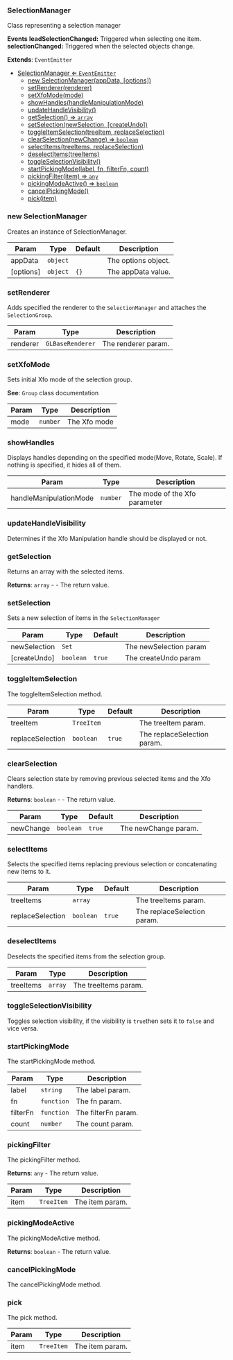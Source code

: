 <a name="SelectionManager"></a>

### SelectionManager 
Class representing a selection manager

**Events**
**leadSelectionChanged:** Triggered when selecting one item.
**selectionChanged:** Triggered when the selected objects change.


**Extends**: <code>EventEmitter</code>  

* [SelectionManager ⇐ <code>EventEmitter</code>](#SelectionManager)
    * [new SelectionManager(appData, [options])](#new-SelectionManager)
    * [setRenderer(renderer)](#setRenderer)
    * [setXfoMode(mode)](#setXfoMode)
    * [showHandles(handleManipulationMode)](#showHandles)
    * [updateHandleVisibility()](#updateHandleVisibility)
    * [getSelection() ⇒ <code>array</code>](#getSelection)
    * [setSelection(newSelection, [createUndo])](#setSelection)
    * [toggleItemSelection(treeItem, replaceSelection)](#toggleItemSelection)
    * [clearSelection(newChange) ⇒ <code>boolean</code>](#clearSelection)
    * [selectItems(treeItems, replaceSelection)](#selectItems)
    * [deselectItems(treeItems)](#deselectItems)
    * [toggleSelectionVisibility()](#toggleSelectionVisibility)
    * [startPickingMode(label, fn, filterFn, count)](#startPickingMode)
    * [pickingFilter(item) ⇒ <code>any</code>](#pickingFilter)
    * [pickingModeActive() ⇒ <code>boolean</code>](#pickingModeActive)
    * [cancelPickingMode()](#cancelPickingMode)
    * [pick(item)](#pick)

<a name="new_SelectionManager_new"></a>

### new SelectionManager
Creates an instance of SelectionManager.


| Param | Type | Default | Description |
| --- | --- | --- | --- |
| appData | <code>object</code> |  | The options object. |
| [options] | <code>object</code> | <code>{}</code> | The appData value. |

<a name="SelectionManager+setRenderer"></a>

### setRenderer
Adds specified the renderer to the `SelectionManager` and attaches the `SelectionGroup`.



| Param | Type | Description |
| --- | --- | --- |
| renderer | <code>GLBaseRenderer</code> | The renderer param. |

<a name="SelectionManager+setXfoMode"></a>

### setXfoMode
Sets initial Xfo mode of the selection group.


**See**: `Group` class documentation  

| Param | Type | Description |
| --- | --- | --- |
| mode | <code>number</code> | The Xfo mode |

<a name="SelectionManager+showHandles"></a>

### showHandles
Displays handles depending on the specified mode(Move, Rotate, Scale).
If nothing is specified, it hides all of them.



| Param | Type | Description |
| --- | --- | --- |
| handleManipulationMode | <code>number</code> | The mode of the Xfo parameter |

<a name="SelectionManager+updateHandleVisibility"></a>

### updateHandleVisibility
Determines if the Xfo Manipulation handle should be displayed or not.


<a name="SelectionManager+getSelection"></a>

### getSelection
Returns an array with the selected items.


**Returns**: <code>array</code> - - The return value.  
<a name="SelectionManager+setSelection"></a>

### setSelection
Sets a new selection of items in the `SelectionManager`



| Param | Type | Default | Description |
| --- | --- | --- | --- |
| newSelection | <code>Set</code> |  | The newSelection param |
| [createUndo] | <code>boolean</code> | <code>true</code> | The createUndo param |

<a name="SelectionManager+toggleItemSelection"></a>

### toggleItemSelection
The toggleItemSelection method.



| Param | Type | Default | Description |
| --- | --- | --- | --- |
| treeItem | <code>TreeItem</code> |  | The treeItem param. |
| replaceSelection | <code>boolean</code> | <code>true</code> | The replaceSelection param. |

<a name="SelectionManager+clearSelection"></a>

### clearSelection
Clears selection state by removing previous selected items and the Xfo handlers.


**Returns**: <code>boolean</code> - - The return value.  

| Param | Type | Default | Description |
| --- | --- | --- | --- |
| newChange | <code>boolean</code> | <code>true</code> | The newChange param. |

<a name="SelectionManager+selectItems"></a>

### selectItems
Selects the specified items replacing previous selection or concatenating new items to it.



| Param | Type | Default | Description |
| --- | --- | --- | --- |
| treeItems | <code>array</code> |  | The treeItems param. |
| replaceSelection | <code>boolean</code> | <code>true</code> | The replaceSelection param. |

<a name="SelectionManager+deselectItems"></a>

### deselectItems
Deselects the specified items from the selection group.



| Param | Type | Description |
| --- | --- | --- |
| treeItems | <code>array</code> | The treeItems param. |

<a name="SelectionManager+toggleSelectionVisibility"></a>

### toggleSelectionVisibility
Toggles selection visibility, if the visibility is `true`then sets it to `false` and vice versa.


<a name="SelectionManager+startPickingMode"></a>

### startPickingMode
The startPickingMode method.



| Param | Type | Description |
| --- | --- | --- |
| label | <code>string</code> | The label param. |
| fn | <code>function</code> | The fn param. |
| filterFn | <code>function</code> | The filterFn param. |
| count | <code>number</code> | The count param. |

<a name="SelectionManager+pickingFilter"></a>

### pickingFilter
The pickingFilter method.


**Returns**: <code>any</code> - The return value.  

| Param | Type | Description |
| --- | --- | --- |
| item | <code>TreeItem</code> | The item param. |

<a name="SelectionManager+pickingModeActive"></a>

### pickingModeActive
The pickingModeActive method.


**Returns**: <code>boolean</code> - The return value.  
<a name="SelectionManager+cancelPickingMode"></a>

### cancelPickingMode
The cancelPickingMode method.


<a name="SelectionManager+pick"></a>

### pick
The pick method.



| Param | Type | Description |
| --- | --- | --- |
| item | <code>TreeItem</code> | The item param. |

